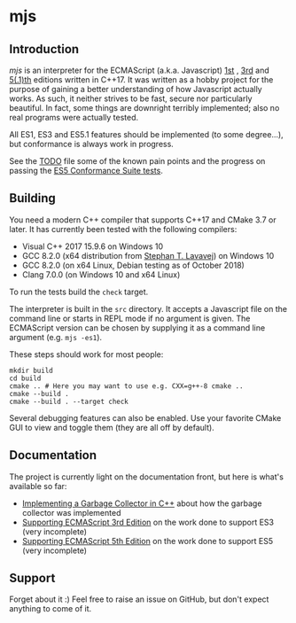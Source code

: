 # mjs

## Introduction
_mjs_ is an interpreter for the ECMAScript (a.k.a. Javascript)
[1st](https://www.ecma-international.org/publications/files/ECMA-ST-ARCH/ECMA-262,%201st%20edition,%20June%201997.pdf)
,
[3rd](http://www.ecma-international.org/publications/files/ECMA-ST-ARCH/ECMA-262,%203rd%20edition,%20December%201999.pdf)
and
[5(.1)th](http://www.ecma-international.org/ecma-262/5.1/ECMA-262.pdf)
editions written in C++17. It was written as a hobby project for the
purpose of gaining a better understanding of how Javascript actually
works. As such, it neither strives to be fast, secure nor particularly
beautiful.  In fact, some things are downright terribly implemented;
also no real programs were actually tested.

All ES1, ES3 and ES5.1 features should be implemented (to some
degree...), but conformance is always work in progress.

See the [TODO](TODO.md) file some of the known pain points and the
progress on passing the [ES5 Conformance Suite tests](test/test_es5_conformance.cpp).

## Building

You need a modern C++ compiler that supports C++17 and CMake 3.7 or
later. It has currently been tested with the following compilers:

* Visual C++ 2017 15.9.6 on Windows 10
* GCC 8.2.0 (x64 distribution from [Stephan T. Lavavej](https://nuwen.net/mingw.html)) on Windows 10
* GCC 8.2.0 (on x64 Linux, Debian testing as of October 2018)
* Clang 7.0.0 (on Windows 10 and x64 Linux)

To run the tests build the `check` target.

The interpreter is built in the `src` directory. It accepts a Javascript
file on the command line or starts in REPL mode if no argument is given.
The ECMAScript version can be chosen by supplying it as a command line
argument (e.g. `mjs -es1`).

These steps should work for most people:

    mkdir build
    cd build
    cmake .. # Here you may want to use e.g. CXX=g++-8 cmake ..
    cmake --build .
    cmake --build . --target check

Several debugging features can also be enabled. Use your favorite CMake
GUI to view and toggle them (they are all off by default).

## Documentation

The project is currently light on the documentation front, but here is
what's available so far:

* [Implementing a Garbage Collector in
  C++](https://mras0.github.io/mjs/doc/gc/initial.html) about how the
  garbage collector was implemented
* [Supporting ECMAScript 3rd Edition](doc/es3/es3.md) on the work done
  to support ES3 (very incomplete)
* [Supporting ECMAScript 5th Edition](doc/es5/es5.md) on the work done
  to support ES5 (very incomplete)

## Support

Forget about it :) Feel free to raise an issue on GitHub, but don't
expect anything to come of it.
